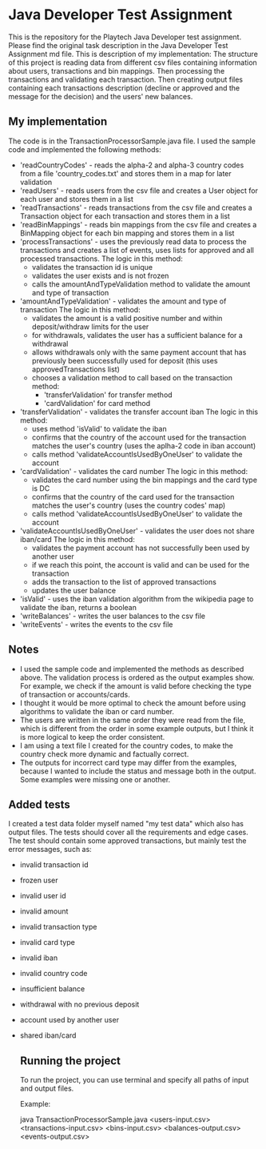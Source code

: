 # Java Developer Test Assignment

This is the repository for the Playtech Java Developer test assignment. Please find the original task description in the Java Developer Test Assignment md file. This is description of my implementation:
The structure of this project is reading data from different csv files containing information about users, transactions and bin mappings. Then processing the transactions and validating each transaction. Then creating output files containing each transactions description (decline or approved and the message for the decision) and the users' new balances.

## My implementation

The code is in the TransactionProcessorSample.java file. I used the sample code and implemented the following methods:
- 'readCountryCodes' - reads the alpha-2 and alpha-3 country codes from a file 'country_codes.txt' and stores them in a map for later validation
- 'readUsers' - reads users from the csv file and creates a User object for each user and stores them in a list
- 'readTransactions' - reads transactions from the csv file and creates a Transaction object for each transaction and stores them in a list
- 'readBinMappings' - reads bin mappings from the csv file and creates a BinMapping object for each bin mapping and stores them in a list
- 'processTransactions' - uses the previously read data to process the transactions and creates a list of events, uses lists for approved and all processed transactions.
  The logic in this method:
  * validates the transaction id is unique
  * validates the user exists and is not frozen
  * calls the amountAndTypeValidation method to validate the amount and type of transaction
- 'amountAndTypeValidation' - validates the amount and type of transaction
  The logic in this method:
  * validates the amount is a valid positive number and within deposit/withdraw limits for the user
  * for withdrawals, validates the user has a sufficient balance for a withdrawal
  * allows withdrawals only with the same payment account that has previously been successfully used for deposit (this uses approvedTransactions list)
  * chooses a validation method to call based on the transaction method:
    * 'transferValidation' for transfer method
    * 'cardValidation' for card method
- 'transferValidation' - validates the transfer account iban
  The logic in this method:
  * uses method 'isValid' to validate the iban
  * confirms that the country of the account used for the transaction matches the user's country (uses the aplha-2 code in iban account)
  * calls method 'validateAccountIsUsedByOneUser' to validate the account
- 'cardValidation' - validates the card number
  The logic in this method:
  * validates the card number using the bin mappings and the card type is DC
  * confirms that the country of the card used for the transaction matches the user's country (uses the country codes' map)
  * calls method 'validateAccountIsUsedByOneUser' to validate the account
- 'validateAccountIsUsedByOneUser' - validates the user does not share iban/card
  The logic in this method:
  * validates the payment account has not successfully been used by another user
  * if we reach this point, the account is valid and can be used for the transaction
  * adds the transaction to the list of approved transactions
  * updates the user balance
- 'isValid' - uses the iban validation algorithm from the wikipedia page to validate the iban, returns a boolean
- 'writeBalances' - writes the user balances to the csv file
- 'writeEvents' - writes the events to the csv file

## Notes

- I used the sample code and implemented the methods as described above. The validation process is ordered as the output examples show. For example, we check if the amount is valid before checking the type of transaction or accounts/cards.
- I thought it would be more optimal to check the amount before using algorithms to validate the iban or card number.
- The users are written in the same order they were read from the file, which is different from the order in some example outputs, but I think it is more logical to keep the order consistent.
- I am using a text file I created for the country codes, to make the country check more dynamic and factually correct.
- The outputs for incorrect card type may differ from the examples, because I wanted to include the status and message both in the output. Some examples were missing one or another.

## Added tests

I created a test data folder myself named "my test data" which also has output files.
The tests should cover all the requirements and edge cases. The test should contain some approved transactions, but mainly test the error messages, such as:
- invalid transaction id
- frozen user
- invalid user id
- invalid amount
- invalid transaction type
- invalid card type
- invalid iban
- invalid country code
- insufficient balance
- withdrawal with no previous deposit
- account used by another user
- shared iban/card

  ## Running the project

  To run the project, you can use terminal and specify all paths of input and output files.

  Example:
  
  java TransactionProcessorSample.java <users-input.csv> <transactions-input.csv> <bins-input.csv> <balances-output.csv> <events-output.csv>


